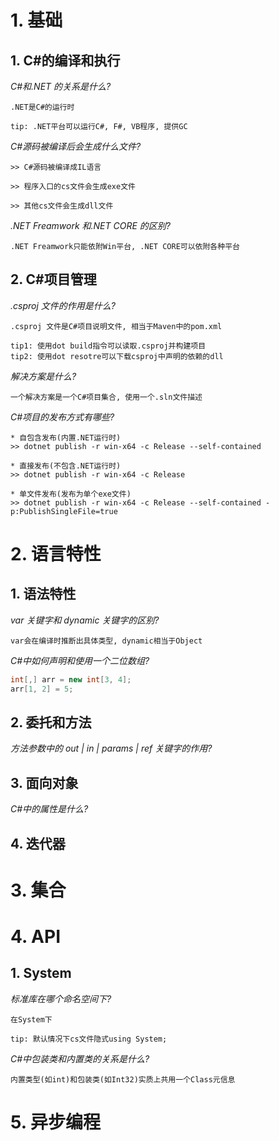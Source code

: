# 1. 基础

## 1. C#的编译和执行

_C#和.NET 的关系是什么?_

```
.NET是C#的运行时

tip: .NET平台可以运行C#, F#, VB程序, 提供GC
```

_C#源码被编译后会生成什么文件?_

```
>> C#源码被编译成IL语言

>> 程序入口的cs文件会生成exe文件

>> 其他cs文件会生成dll文件
```

_.NET Freamwork 和.NET CORE 的区别?_

```
.NET Freamwork只能依附Win平台, .NET CORE可以依附各种平台
```

## 2. C#项目管理

_.csproj 文件的作用是什么?_

```
.csproj 文件是C#项目说明文件, 相当于Maven中的pom.xml

tip1: 使用dot build指令可以读取.csproj并构建项目
tip2: 使用dot resotre可以下载csproj中声明的依赖的dll
```

_解决方案是什么?_

```
一个解决方案是一个C#项目集合, 使用一个.sln文件描述
```

_C#项目的发布方式有哪些?_

```
* 自包含发布(内置.NET运行时)
>> dotnet publish -r win-x64 -c Release --self-contained

* 直接发布(不包含.NET运行时)
>> dotnet publish -r win-x64 -c Release

* 单文件发布(发布为单个exe文件)
>> dotnet publish -r win-x64 -c Release --self-contained -p:PublishSingleFile=true

```

# 2. 语言特性

## 1. 语法特性

_var 关键字和 dynamic 关键字的区别?_

```
var会在编译时推断出具体类型, dynamic相当于Object
```

_C#中如何声明和使用一个二位数组?_

```csharp
int[,] arr = new int[3, 4];
arr[1, 2] = 5;
```

## 2. 委托和方法

_方法参数中的 out | in | params | ref 关键字的作用?_

## 3. 面向对象

_C#中的属性是什么?_

## 4. 迭代器

# 3. 集合

# 4. API

## 1. System

_标准库在哪个命名空间下?_

```
在System下

tip: 默认情况下cs文件隐式using System;
```

_C#中包装类和内置类的关系是什么?_

```
内置类型(如int)和包装类(如Int32)实质上共用一个Class元信息
```

# 5. 异步编程
